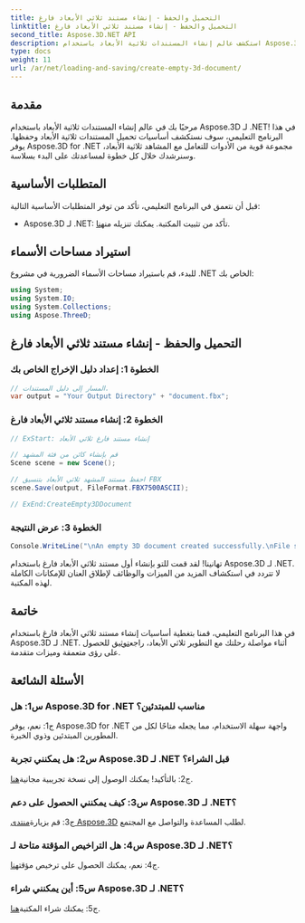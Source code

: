 ```yaml
---
title: التحميل والحفظ - إنشاء مستند ثلاثي الأبعاد فارغ
linktitle: التحميل والحفظ - إنشاء مستند ثلاثي الأبعاد فارغ
second_title: Aspose.3D.NET API
description: استكشف عالم إنشاء المستندات ثلاثية الأبعاد باستخدام Aspose.3D لـ .NET. قم بإنشاء وتحرير وحفظ مشاهد ثلاثية الأبعاد مذهلة دون عناء.
type: docs
weight: 11
url: /ar/net/loading-and-saving/create-empty-3d-document/
---
```

## مقدمة

مرحبًا بك في عالم إنشاء المستندات ثلاثية الأبعاد باستخدام Aspose.3D لـ .NET! في هذا البرنامج التعليمي، سوف نستكشف أساسيات تحميل المستندات ثلاثية الأبعاد وحفظها. يوفر Aspose.3D for .NET مجموعة قوية من الأدوات للتعامل مع المشاهد ثلاثية الأبعاد، وسنرشدك خلال كل خطوة لمساعدتك على البدء بسلاسة.

## المتطلبات الأساسية

قبل أن نتعمق في البرنامج التعليمي، تأكد من توفر المتطلبات الأساسية التالية:

-  Aspose.3D لـ .NET: تأكد من تثبيت المكتبة. يمكنك تنزيله من[هنا](https://releases.aspose.com/3d/net/).

## استيراد مساحات الأسماء

للبدء، قم باستيراد مساحات الأسماء الضرورية في مشروع .NET الخاص بك:

```csharp
using System;
using System.IO;
using System.Collections;
using Aspose.ThreeD;
```

## التحميل والحفظ - إنشاء مستند ثلاثي الأبعاد فارغ

### الخطوة 1: إعداد دليل الإخراج الخاص بك

```csharp
// المسار إلى دليل المستندات.
var output = "Your Output Directory" + "document.fbx";
```

### الخطوة 2: إنشاء مستند ثلاثي الأبعاد فارغ

```csharp
// ExStart: إنشاء مستند فارغ ثلاثي الأبعاد

// قم بإنشاء كائن من فئة المشهد
Scene scene = new Scene();

// احفظ مستند المشهد ثلاثي الأبعاد بتنسيق FBX
scene.Save(output, FileFormat.FBX7500ASCII);

// ExEnd:CreateEmpty3DDocument
```

### الخطوة 3: عرض النتيجة

```csharp
Console.WriteLine("\nAn empty 3D document created successfully.\nFile saved at " + output);
```

تهانينا! لقد قمت للتو بإنشاء أول مستند ثلاثي الأبعاد فارغ باستخدام Aspose.3D لـ .NET. لا تتردد في استكشاف المزيد من الميزات والوظائف لإطلاق العنان للإمكانات الكاملة لهذه المكتبة.

## خاتمة

 في هذا البرنامج التعليمي، قمنا بتغطية أساسيات إنشاء مستند ثلاثي الأبعاد فارغ باستخدام Aspose.3D لـ .NET. أثناء مواصلة رحلتك مع التطوير ثلاثي الأبعاد، راجع[توثيق](https://reference.aspose.com/3d/net/) للحصول على رؤى متعمقة وميزات متقدمة.

## الأسئلة الشائعة

### س1: هل Aspose.3D for .NET مناسب للمبتدئين؟

ج1: نعم، يوفر Aspose.3D for .NET واجهة سهلة الاستخدام، مما يجعله متاحًا لكل من المطورين المبتدئين وذوي الخبرة.

### س2: هل يمكنني تجربة Aspose.3D لـ .NET قبل الشراء؟

 ج2: بالتأكيد! يمكنك الوصول إلى نسخة تجريبية مجانية[هنا](https://releases.aspose.com/).

### س3: كيف يمكنني الحصول على دعم Aspose.3D لـ .NET؟

 ج3: قم بزيارة[منتدى Aspose.3D](https://forum.aspose.com/c/3d/18) لطلب المساعدة والتواصل مع المجتمع.

### س4: هل التراخيص المؤقتة متاحة لـ Aspose.3D لـ .NET؟

 ج4: نعم، يمكنك الحصول على ترخيص مؤقت[هنا](https://purchase.aspose.com/temporary-license/).

### س5: أين يمكنني شراء Aspose.3D لـ .NET؟

 ج5: يمكنك شراء المكتبة[هنا](https://purchase.aspose.com/buy).